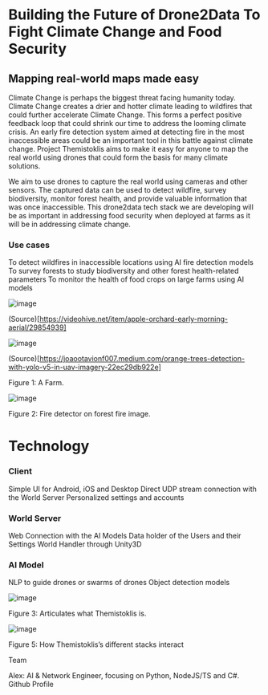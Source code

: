 # Building the Future of Drone2Data To Fight Climate Change and Food Security

## Mapping real-world maps made easy



Climate Change is perhaps the biggest threat facing humanity today. Climate Change creates a drier and hotter climate leading to wildfires that could further accelerate Climate Change. This forms a perfect positive feedback loop that could shrink our time to address the looming climate crisis. An early fire detection system aimed at detecting fire in the most inaccessible areas could be an important tool in this battle against climate change. Project Themistoklis aims to make it easy for anyone to map the real world using drones that could form the basis for many climate solutions. 



We aim to use drones to capture the real world using cameras and other sensors. The captured data can be used to detect wildfire, survey biodiversity, monitor forest health, and provide valuable information that was once inaccessible. This drone2data tech stack we are developing will be as important in addressing food security when deployed at farms as it will be in addressing climate change.



### Use cases

To detect wildfires in inaccessible locations using AI fire detection models
To survey forests to study biodiversity and other forest health-related parameters
To monitor the health of food crops on large farms using AI models



![image](https://user-images.githubusercontent.com/64185677/213049633-4c1e7760-aec9-477e-b00e-669b276ec1cb.png)



(Source)[https://videohive.net/item/apple-orchard-early-morning-aerial/29854939]


![image](https://user-images.githubusercontent.com/64185677/213049811-0d956b06-a22d-461a-bef8-307b37504dec.png)



(Source)[https://joaootavionf007.medium.com/orange-trees-detection-with-yolo-v5-in-uav-imagery-22ec29db922e]

Figure 1: A Farm. 

![image](https://user-images.githubusercontent.com/64185677/213050430-4f0cfbae-3acf-4223-8bb9-4dd2fd62923b.png)




Figure 2: Fire detector on forest fire image.



# Technology

### Client
Simple UI for Android, iOS and Desktop
Direct UDP stream connection with the World Server
Personalized settings and accounts
### World Server
Web Connection with the AI Models
Data holder of the Users and their Settings
World Handler through Unity3D
### AI Model
NLP to guide drones or swarms of drones 
Object detection models


![image](https://user-images.githubusercontent.com/64185677/213051005-bbfb28ef-1f57-40b5-beea-8d7a407afe74.png)


Figure 3: Articulates what Themistoklis is.


![image](https://user-images.githubusercontent.com/64185677/213051114-6d4aa96d-492f-4187-b301-6a33153a4bff.png)



Figure 5: How Themistoklis’s different stacks interact



Team

Alex: AI & Network Engineer, focusing on Python, NodeJS/TS and C#. Github Profile
